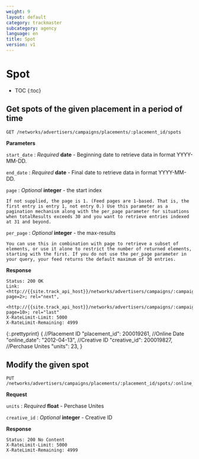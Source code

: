 ```yaml
---
weight: 9
layout: default
category: trackmaster
subcategory: agency
language: en
title: Spot
version: v1
---
```


# Spot

* TOC
{:toc}

## Get spots of the given placement in a period of time

    GET /networks/advertisers/campaigns/placements/:placement_id/spots

**Parameters**

`start_date`
: _Required_ **date** - Beginning date to retrieve data in format YYYY-MM-DD.

`end_date`
: _Required_ **date** - Final date to retrieve data in format YYYY-MM-DD.

`page`
: _Optional_ **integer** - the start index

	If not supplied, the page is 1. (Feed pages are 1-based. That is, the first entry is entry 1, not entry 0.) Use this parameter as a pagination mechanism along with the per_page parameter for situations when totalResults exceeds 30 and you want to retrieve entries indexed at 31 and beyond.

`per_page`
: _Optional_ **integer** - the max-results

	You can use this in combination with page to retrieve a subset of elements, or use it alone to restrict the number of returned elements, starting with the first. If you do not use the per_page parameter in your query, your feed returns the default maximum of 30 entries.


**Response**

    Status: 200 OK
    Link: <http://{{site.track_api_host}}/networks/advertisers/campaigns/:campaign_id/spots?page=2>; rel="next",
          <http://{{site.track_api_host}}/networks/advertisers/campaigns/:campaign_id/spots?page=10>; rel="last"
    X-RateLimit-Limit: 5000
    X-RateLimit-Remaining: 4999

{:.prettyprint}
      {
        //Placement ID
        "placement_id": 200019261,
        //Online Date
        "online_date": "2012-04-13",
        //Creative ID
        "creative_id": 200019827,
        //Perchase Unites
        "units": 23,
      }

## Modify the given spot

    PUT /networks/advertisers/campaigns/placements/:placement_id/spots/:online_date

**Request**

`units`
: _Required_ **float** - Perchase Unites

`creative_id`
: _Optional_ **integer** - Creative ID

**Response**

    Status: 200 No Content
    X-RateLimit-Limit: 5000
    X-RateLimit-Remaining: 4999


